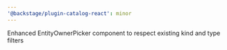 ```yaml
---
'@backstage/plugin-catalog-react': minor
---
```


Enhanced EntityOwnerPicker component to respect existing kind and type filters
